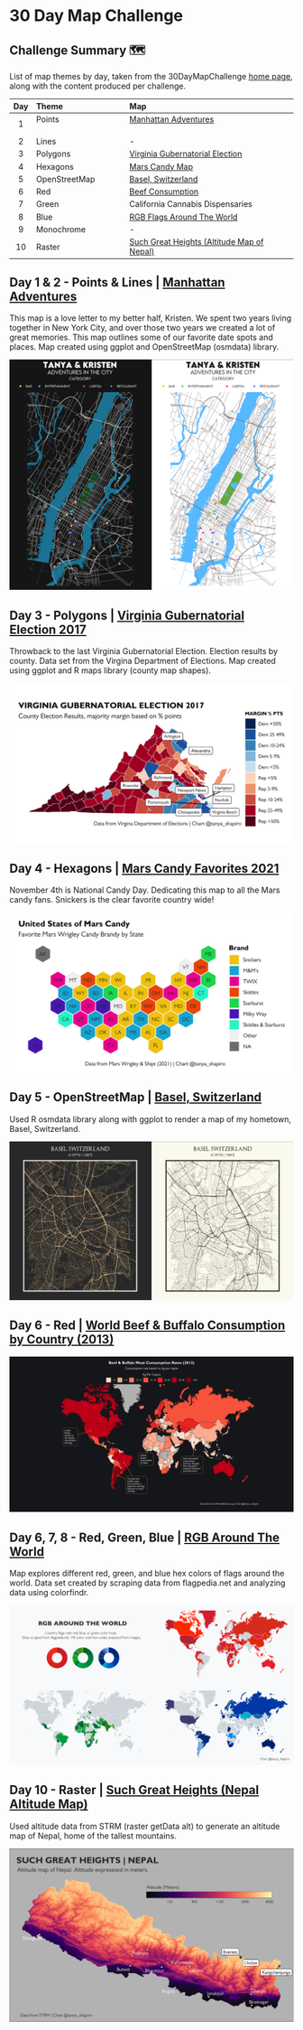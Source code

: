 # 30 Day Map Challenge  

## Challenge Summary :world_map:

List of map themes by day, taken from the 30DayMapChallenge [home page](https://github.com/tjukanovt/30DayMapChallenge), along with the content produced per challenge. 

| Day | Theme         | Map                                        |
|:---:|:--------------|:-------------------------------------------|
| 1   | Points<img width=180/>| [Manhattan Adventures](manhattan-adventures)<img width=420/>  |
| 2   | Lines         | -                                          |
| 3   | Polygons      | [Virginia Gubernatorial Election](va-governor-election)            |
| 4   | Hexagons      | [Mars Candy Map](candy-hex-map)                               |
| 5   | OpenStreetMap | [Basel, Switzerland](basel-openstreetmap)                        |
| 6   | Red           | [Beef Consumption](red-beef-map)                           |
| 7   | Green         | California Cannabis Dispensaries           |
| 8   | Blue          | [RGB Flags Around The World](flag-rgb-map)                 |
| 9   | Monochrome    | -                                          |
| 10  | Raster        | [Such Great Heights (Altitude Map of Nepal)](raster-nepal-map)|

## **Day 1 & 2 - Points & Lines | [Manhattan Adventures](manhattan-adventures)**
This map is a love letter to my better half, Kristen. We spent two years living together in New York City, and over those two years we created a lot of great memories. This map outlines some of our favorite date spots and places. Map created using ggplot and OpenStreetMap (osmdata) library.

![plot](./manhattan-adventures/manhattan_adventures_dark_light.png)


## **Day 3 - Polygons | [Virginia Gubernatorial Election 2017](va-governor-election)**
Throwback to the last Virginia Gubernatorial Election. Election results by county. Data set from the Virgina Department of Elections. Map created using ggplot and R maps library (county map shapes).

![plot](./va-governor-election/va-governor-election.jpeg)


## **Day 4 - Hexagons | [Mars Candy Favorites 2021](candy-hex-map)**
November 4th is National Candy Day. Dedicating this map to all the Mars candy fans. Snickers is the clear favorite country wide!

![plot](./candy-hex-map/favorite_mars_candy.jpeg)

## **Day 5 - OpenStreetMap | [Basel, Switzerland](basel-openstreetmap)**
Used R osmdata library along with ggplot to render a map of my hometown, Basel, Switzerland. 

![plot](./basel-openstreetmap/basel_map_dark_light.png)


## **Day 6 - Red | [World Beef & Buffalo Consumption by Country (2013)](red-beef-map)**


![plot](./red-beef-map/red_beef_map.jpeg)

## **Day 6, 7, 8 - Red, Green, Blue | [RGB Around The World](flag-rgb-map)**
Map explores different red, green, and blue hex colors of flags around the world. Data set created by scraping data from flagpedia.net and analyzing data using colorfindr.

![plot](./flag-rgb-map/world-flag-map.png)

## **Day 10 - Raster | [Such Great Heights (Nepal Altitude Map)](raster-nepal-map)**
Used altitude data from STRM (raster getData alt) to generate an altitude map of Nepal, home of the tallest mountains.

![plot](./raster-nepal-map/nepal_map.jpeg)


